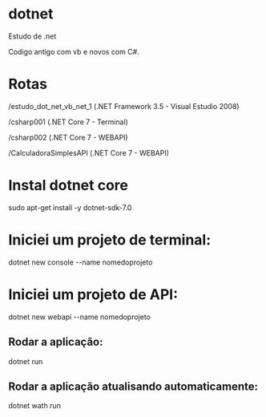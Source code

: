 # dotnet

Estudo de .net

Codigo antigo com vb e novos com C#.

# Rotas

/estudo_dot_net_vb_net_1 (.NET Framework 3.5 - Visual Estudio 2008)

/csharp001 (.NET Core 7 - Terminal)

/csharp002 (.NET Core 7 - WEBAPI)

/CalculadoraSimplesAPI (.NET Core 7 - WEBAPI)

# Instal dotnet core

sudo apt-get install -y dotnet-sdk-7.0

# Iniciei um projeto de terminal:

dotnet new console --name nomedoprojeto

# Iniciei um projeto de API:

dotnet new webapi --name nomedoprojeto

## Rodar a aplicação:

dotnet run

## Rodar a aplicação atualisando automaticamente:

dotnet wath run

